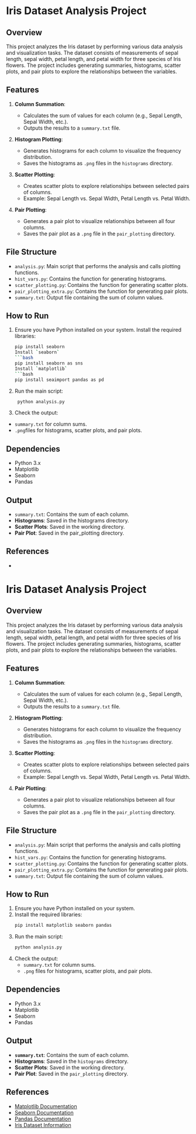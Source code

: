 # Iris Dataset Analysis Project

## Overview
This project analyzes the Iris dataset by performing various data analysis and visualization tasks. The dataset consists of measurements of sepal length, sepal width, petal length, and petal width for three species of Iris flowers. The project includes generating summaries, histograms, scatter plots, and pair plots to explore the relationships between the variables.

## Features
1. **Column Summation**:
   - Calculates the sum of values for each column (e.g., Sepal Length, Sepal Width, etc.).
   - Outputs the results to a `summary.txt` file.

2. **Histogram Plotting**:
   - Generates histograms for each column to visualize the frequency distribution.
   - Saves the histograms as `.png` files in the `histograms` directory.

3. **Scatter Plotting**:
   - Creates scatter plots to explore relationships between selected pairs of columns.
   - Example: Sepal Length vs. Sepal Width, Petal Length vs. Petal Width.

4. **Pair Plotting**:
   - Generates a pair plot to visualize relationships between all four columns.
   - Saves the pair plot as a `.png` file in the `pair_plotting` directory.

## File Structure
- `analysis.py`: Main script that performs the analysis and calls plotting functions.
- `hist_vars.py`: Contains the function for generating histograms.
- `scatter_plotting.py`: Contains the function for generating scatter plots.
- `pair_plotting_extra.py`: Contains the function for generating pair plots.
- `summary.txt`: Output file containing the sum of column values.

## How to Run
1. Ensure you have Python installed on your system.
   Install the required libraries:
   ```bash
   pip install seaborn 
   Install `seaborn`
   ```bash
   pip install seaborn as sns
   Install `matplotlib`
   ```bash
   pip install seaimport pandas as pd

2. Run the main script:
   ```bash
    python analysis.py

3. Check the output:
- `summary.txt` for column sums.
- `.png`files for histograms, scatter plots, and pair plots.

## Dependencies

- Python 3.x
- Matplotlib
- Seaborn
- Pandas

## Output

- `summary.txt`: Contains the sum of each column.
- **Histograms**: Saved in the histograms directory.
- **Scatter Plots**: Saved in the working directory.
- **Pair Plot**: Saved in the pair_plotting directory.

## References
 - ```markdown
# Iris Dataset Analysis Project

## Overview
This project analyzes the Iris dataset by performing various data analysis and visualization tasks. The dataset consists of measurements of sepal length, sepal width, petal length, and petal width for three species of Iris flowers. The project includes generating summaries, histograms, scatter plots, and pair plots to explore the relationships between the variables.

## Features
1. **Column Summation**:
   - Calculates the sum of values for each column (e.g., Sepal Length, Sepal Width, etc.).
   - Outputs the results to a `summary.txt` file.

2. **Histogram Plotting**:
   - Generates histograms for each column to visualize the frequency distribution.
   - Saves the histograms as `.png` files in the `histograms` directory.

3. **Scatter Plotting**:
   - Creates scatter plots to explore relationships between selected pairs of columns.
   - Example: Sepal Length vs. Sepal Width, Petal Length vs. Petal Width.

4. **Pair Plotting**:
   - Generates a pair plot to visualize relationships between all four columns.
   - Saves the pair plot as a `.png` file in the `pair_plotting` directory.

## File Structure
- `analysis.py`: Main script that performs the analysis and calls plotting functions.
- `hist_vars.py`: Contains the function for generating histograms.
- `scatter_plotting.py`: Contains the function for generating scatter plots.
- `pair_plotting_extra.py`: Contains the function for generating pair plots.
- `summary.txt`: Output file containing the sum of column values.

## How to Run
1. Ensure you have Python installed on your system.
2. Install the required libraries:
   ```bash
   pip install matplotlib seaborn pandas
   ```
3. Run the main script:
   ```bash
   python analysis.py
   ```
4. Check the output:
   - `summary.txt` for column sums.
   - `.png` files for histograms, scatter plots, and pair plots.

## Dependencies
- Python 3.x
- Matplotlib
- Seaborn
- Pandas

## Output
- **`summary.txt`**: Contains the sum of each column.
- **Histograms**: Saved in the `histograms` directory.
- **Scatter Plots**: Saved in the working directory.
- **Pair Plot**: Saved in the `pair_plotting` directory.

## References
- [Matplotlib Documentation](https://matplotlib.org/stable/contents.html)
- [Seaborn Documentation](https://seaborn.pydata.org/)
- [Pandas Documentation](https://pandas.pydata.org/)
- [Iris Dataset Information](https://archive.ics.uci.edu/ml/datasets/iris)



